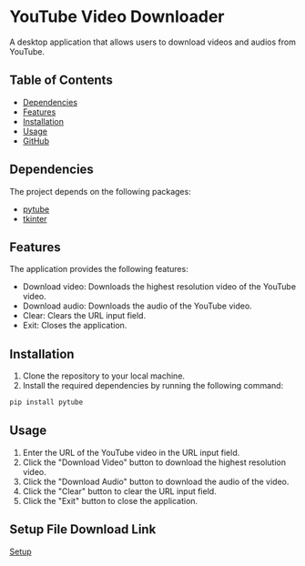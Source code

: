 # YouTube Video Downloader

A desktop application that allows users to download videos and audios from YouTube.

## Table of Contents

- [Dependencies](#dependencies)
- [Features](#features)
- [Installation](#installation)
- [Usage](#usage)
- [GitHub](#github)

## Dependencies

The project depends on the following packages:

- [pytube](https://github.com/pytube/pytube)
- [tkinter](https://docs.python.org/3/library/tkinter.html)

## Features

The application provides the following features:

- Download video: Downloads the highest resolution video of the YouTube video.
- Download audio: Downloads the audio of the YouTube video.
- Clear: Clears the URL input field.
- Exit: Closes the application.

## Installation

1. Clone the repository to your local machine.
2. Install the required dependencies by running the following command:


```bash
pip install pytube
```


## Usage

1. Enter the URL of the YouTube video in the URL input field.
2. Click the "Download Video" button to download the highest resolution video.
3. Click the "Download Audio" button to download the audio of the video.
4. Click the "Clear" button to clear the URL input field.
5. Click the "Exit" button to close the application.

## Setup File Download Link

<a href="https://drive.google.com/file/d/14qrgVXaktUqA-Q8wly00AGzN-mDY7atK/view?usp=sharing" target="_blank">Setup</a>
